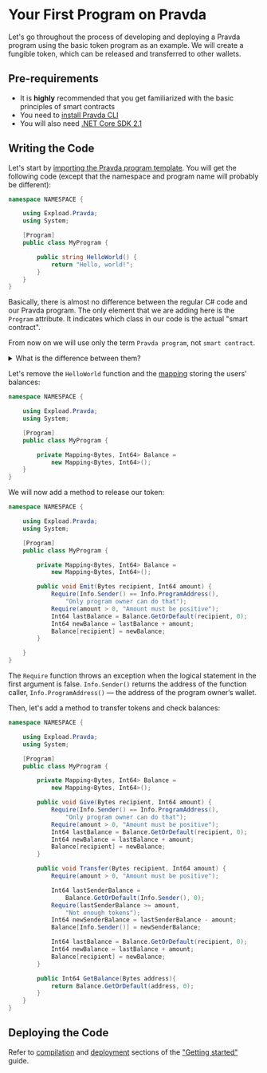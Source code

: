 # Your First Program on Pravda

Let's go throughout the process of developing and deploying a Pravda program using the basic token program as an example. We will create a fungible token, which can be released and transferred to other wallets.

## Pre-requirements

- It is **highly** recommended that you get familiarized with the basic principles of smart contracts
- You need to [install Pravda CLI](https://developers.expload.com/documentation/pravda/#installation)
- You will also need [.NET Core SDK 2.1](https://dotnet.microsoft.com/download/dotnet-core/2.1)

## Writing the Code

Let's start by [importing the Pravda program template](https://developers.expload.com/documentation/pravda/#importing-project-template).
You will get the following code (except that the namespace and program name will probably be different):

```C#
namespace NAMESPACE {

    using Expload.Pravda;
    using System;

    [Program]
    public class MyProgram {

        public string HelloWorld() {
            return "Hello, world!";
        }
    }
}
```

Basically, there is almost no difference between the regular C# code and our Pravda program. The only element that we are adding here is the `Program` attribute. It indicates which class in our code is the actual "smart contract".

From now on we will use only the term `Pravda program`, not `smart contract`.

<details>
<summary>What is the difference between them?</summary>

> A `Pravda program` can be updated (you can change its code without changing
> the program's address) and sealed (you can "seal" the program's code, making it
> immutable), which contradicts the widely accepted definition of
> `smart contract`. It is therefore technically inaccurate to refer to
> Pravda programs as smart contracts, since they have a different functionality.

</details>

Let's remove the `HelloWorld` function and the [mapping](https://en.wikipedia.org/wiki/Associative_array) storing the users'
balances:

```C#
namespace NAMESPACE {

    using Expload.Pravda;
    using System;

    [Program]
    public class MyProgram {

        private Mapping<Bytes, Int64> Balance =
            new Mapping<Bytes, Int64>();
    }
}
```

We will now add a method to release our token:

```C#
namespace NAMESPACE {

    using Expload.Pravda;
    using System;

    [Program]
    public class MyProgram {

        private Mapping<Bytes, Int64> Balance =
            new Mapping<Bytes, Int64>();

        public void Emit(Bytes recipient, Int64 amount) {
            Require(Info.Sender() == Info.ProgramAddress(),
                "Only program owner can do that");
            Require(amount > 0, "Amount must be positive");
            Int64 lastBalance = Balance.GetOrDefault(recipient, 0);
            Int64 newBalance = lastBalance + amount;
            Balance[recipient] = newBalance;
        }

    }
}
```

The `Require` function throws an exception when the logical statement in the first argument is false.
`Info.Sender()` returns the address of the function caller, `Info.ProgramAddress()` — the address of the program owner’s wallet.

Then, let's add a method to transfer tokens and check balances:

```C#
namespace NAMESPACE {

    using Expload.Pravda;
    using System;

    [Program]
    public class MyProgram {

        private Mapping<Bytes, Int64> Balance =
            new Mapping<Bytes, Int64>();

        public void Give(Bytes recipient, Int64 amount) {
            Require(Info.Sender() == Info.ProgramAddress(),
                "Only program owner can do that");
            Require(amount > 0, "Amount must be positive");
            Int64 lastBalance = Balance.GetOrDefault(recipient, 0);
            Int64 newBalance = lastBalance + amount;
            Balance[recipient] = newBalance;
        }

        public void Transfer(Bytes recipient, Int64 amount) {
            Require(amount > 0, "Amount must be positive");

            Int64 lastSenderBalance =
                Balance.GetOrDefault(Info.Sender(), 0);
            Require(lastSenderBalance >= amount,
                "Not enough tokens");
            Int64 newSenderBalance = lastSenderBalance - amount;
            Balance[Info.Sender()] = newSenderBalance;

            Int64 lastBalance = Balance.GetOrDefault(recipient, 0);
            Int64 newBalance = lastBalance + amount;
            Balance[recipient] = newBalance;
        }

        public Int64 GetBalance(Bytes address){
            return Balance.GetOrDefault(address, 0);
        }
    }
}
```

## Deploying the Code
Refer to [compilation](https://developers.expload.com/documentation/pravda/#compiling-the-program)
and [deployment](https://developers.expload.com/documentation/pravda/#deploying-to-testnet)
sections of the ["Getting started"](https://developers.expload.com/documentation/pravda/) guide.

